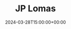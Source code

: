 ---
title: JP Lomas
date: 2024-03-28T15:00:00+00:00
params:
  about: https://{{ .Site.BaseURL}}/about.html
  email: jp.lomas@gmail.com
  social:
    github: https://github.com/jplomas
    linkedin: https://www.linkedin.com/in/jplomas/
    twitter: https://twitter.com/jplomas
    buy_me_a_coffee: https://www.buymeacoffee.com/jplomas
---